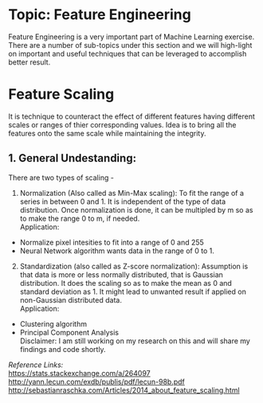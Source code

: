# Topic: Feature Engineering #

Feature Engineering is a very important part of Machine Learning exercise. There are a number of sub-topics under this section
and we will high-light on important and useful techniques that can be leveraged to accomplish better result.


# Feature Scaling #
It is technique to counteract the effect of different features having different scales or ranges of thier corresponding values. Idea is to bring all the features onto the same scale while maintaining the integrity.

## 1. General Undestanding: ##
There are two types of scaling -
1. Normalization (Also called as Min-Max scaling): To fit the range of a series in between 0 and 1. It is independent of the type of data distribution. Once normalization is done, it can be multipled by m so as to make the range 0 to m, if needed.  
Application:
- Normalize pixel intesities to fit into a range of 0 and 255  
- Neural Network algorithm wants data in the range of 0 to 1.  
2. Standardization (also called as Z-score normalization): Assumption is that data is more or less normally distributed, that is Gaussian distribution. It does the scaling so as to make the mean as 0 and standard deviation as 1. It might lead to unwanted result if applied on non-Gaussian distributed data.  
Application:
- Clustering algorithm  
- Principal Component Analysis  
 Disclaimer: I am still working on my research on this and will share my findings and code shortly.


*Reference Links:*  
https://stats.stackexchange.com/a/264097  
http://yann.lecun.com/exdb/publis/pdf/lecun-98b.pdf
http://sebastianraschka.com/Articles/2014_about_feature_scaling.html


